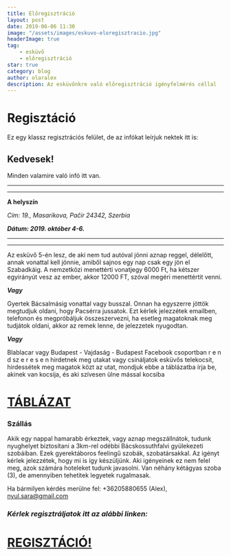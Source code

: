 ```yaml
---
title: Előregisztráció
layout: post
date: 2019-06-06 11:30
image: "/assets/images/eskuvo-eloregisztracio.jpg"
headerImage: true
tag:
    - esküvő
    - előregisztráció
star: true
category: blog
author: olaralex
description: Az esküvőnkre való előregisztráció igényfelmérés céllal
---
```


# Regisztáció

Ez egy klassz regisztrációs felület, de az infókat leírjuk nektek itt is:

## Kedvesek!

Minden valamire való infó itt van.

---

---

**A helyszín**

_Cím: 19., Masarikova, Pačir 24342, Szerbia_

**_Dátum: 2019. október 4-6._**

---

---

Az esküvő 5-én lesz, de aki nem tud autóval jönni aznap reggel, délelőtt, annak vonattal kell jönnie, amiből sajnos egy nap csak egy jön el Szabadkáig. A nemzetközi menettérti vonatjegy 6000 Ft, ha kétszer egyirányút vesz az ember, akkor 12000 FT, szóval megéri menettértit venni.

**_Vagy_**

Gyertek Bácsalmásig vonattal vagy busszal. Onnan ha egyszerre jöttök megtudjuk oldani, hogy Pacsérra jussatok. Ezt kérlek jelezzétek emailben, telefonon és megpróbáljuk összeszervezni, ha esetleg magatoknak meg tudjátok oldani, akkor az remek lenne, de jelezzetek nyugodtan.

**_Vagy_**

Blablacar vagy Budapest - Vajdaság - Budapest Facebook csoportban r e n d sz e r e s e n hirdetnek meg utakat vagy csináljatok esküvős telekocsit, hirdessétek meg magatok közt az utat, mondjuk ebbe a táblázatba írja be, akinek van kocsija, és aki szívesen ülne mással kocsiba

<h1>
    <a href="https://docs.google.com/spreadsheets/d/1oz6VjVT4ljVmG9OjRPeWTvwz3Y5xXNujOEFI74as7Xw/edit?usp=sharing">TÁBLÁZAT</a>
</h1>

### Szállás

Akik egy nappal hamarabb érkeztek, vagy aznap megszállnátok, tudunk nyughelyet biztosítani a 3km-rel odébbi Bácskossuthfalvi gyülekezeti szobáiban.
Ezek gyerektáboros feelingű szobák, szobatársakkal. Az igényt kérlek jelezzétek, hogy mi is így készüljünk.
Aki igényeinek ez nem felel meg, azok számára hoteleket tudunk javasolni.
Van néhány kétágyas szoba (3), de amennyiben tehetitek legyetek rugalmasak.

Ha bármilyen kérdés merülne fel: +36205880655 (Alex), nyul.sara@gmail.com

### **_Kérlek regisztráljatok itt az alábbi linken:_**

<h1>
    <a href="https://forms.gle/AKuppshF3o371iDq9">REGISZTÁCIÓ!</a>
</h1>
